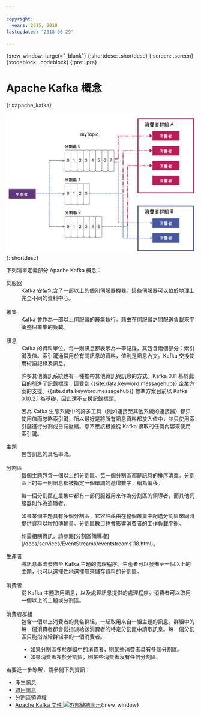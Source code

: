 ```yaml
---

copyright:
  years: 2015, 2019
lastupdated: "2018-06-29"

---
```


{:new_window: target="_blank"}
{:shortdesc: .shortdesc}
{:screen: .screen}
{:codeblock: .codeblock}
{:pre: .pre}

# Apache Kafka 概念
{: #apache_kafka}

![Kafka 架構圖。](kafka_overview.png "顯示 Kafka 架構的圖表。生產者正在將資料提供給 3 個分割區上的 Kafka 主題，然後由消費者訂閱訊息。")
{: shortdesc}

下列清單定義部分 Apache Kafka 概念：

<dl>
<dt>伺服器</dt>
<dd>Kafka 安裝包含了一部以上的個別伺服器機器。這些伺服器可以位於地理上完全不同的資料中心。</dd>
<br/>
<dt>叢集</dt>
<dd>Kafka 會作為一部以上伺服器的叢集執行。藉由在伺服器之間配送負載來平衡整個叢集的負載。</dd>
<br/>
<dt>訊息</dt>
<dd>Kafka 的資料單位。每一則訊息都表示為一筆記錄，其包含兩個部分：索引鍵及值。索引鍵通常用於有關訊息的資料，值則是訊息內文。Kafka 交換使用術語記錄及訊息。 

<p>許多其他傳訊系統也有一種攜帶其他資訊與訊息的方式。Kafka 0.11 基於此目的引進了記錄標頭，這受到 {{site.data.keyword.messagehub}} 企業方案的支援。{{site.data.keyword.messagehub}} 標準方案目前以 Kafka 0.10.2.1 為基礎，因此還不支援記錄標頭。</p> 

<p>因為 Kafka 生態系統中的許多工具（例如連接至其他系統的連接器）都只使用值而忽略索引鍵，所以最好是將所有訊息資料都放入值中，並只使用索引鍵進行分割或日誌壓縮。您不應該根據從 Kafka 讀取的任何內容來使用索引鍵。</p>   </dd>
<dt>主題</dt>
<dd>包含訊息的具名串流。</dd>
<br/>
<dt>分割區</dt>
<dd>每個主題包含一個以上的分割區。每一個分割區都是訊息的排序清單。分割區上的每一則訊息都被指定一個單調的遞增數字，稱為偏移。<p>每一個分割區在叢集中都有一部伺服器用來作為分割區的領導者，而其他伺服器則作為追隨者。<p>
<p>如果某個主題具有多個分割區，它容許藉由在整個叢集中配送分割區來同時提供資料以增加傳輸量。分割區數目也會影響消費者的工作負載平衡。</p>
<p>如需相關資訊，請參閱[分割區領導權](/docs/services/EventStreams/eventstreams118.html)。</dd>
<dt>生產者</dt>
<dd>將訊息串流發佈至 Kafka 主題的處理程序。生產者可以發佈至一個以上的主題，也可以選擇性地選擇用來儲存資料的分割區。<br/></dd>
<br/>
<dt>消費者</dt>
<dd>從 Kafka 主題取用訊息，以及處理訊息提供的處理程序。消費者可以取用一個以上的主題或分割區。</dd>
<br/>
<dt>消費者群組</dt>
<dd>包含一個以上消費者的具名群組，一起取用來自一組主題的訊息。群組中的每一個消費者都會從指派給該消費者的特定分割區中讀取訊息。每一個分割區只能指派給群組中的一個消費者。<ul>
<li>如果分割區多於群組中的消費者，則某些消費者具有多個分割區。</li>
<li>如果消費者多於分割區，則某些消費者沒有任何分割區。</li>
</ul>
</dd>
</dl>

若要進一步瞭解，請參閱下列資訊：
- [產生訊息](/docs/services/EventStreams/eventstreams112.html)
- [取用訊息](/docs/services/EventStreams/eventstreams114.html) 
- [分割區領導權](/docs/services/EventStreams/eventstreams118.html) 
- [Apache Kafka 文件 ![外部鏈結圖示](../../icons/launch-glyph.svg "外部鏈結圖示")](http://kafka.apache.org/documentation.html){:new_window} 


<!-- 27/06/18 Karen: removing - suggestion from James

## {{site.data.keyword.messagehub}} plans
{{site.data.keyword.messagehub}} is available as two different plans depending on your requirements: Standard and Enterprise.

* Choose the Standard plan if you want event ingest and distribution capabilities, where you pay for what you use and share infrastructure with others.
* Choose the Enterprise plan if data isolation, guaranteed performance, and increased retention are important considerations. 

For more information, see [Choosing your plan](/docs/services/EventStreams/eventstreams085.html).
-->



